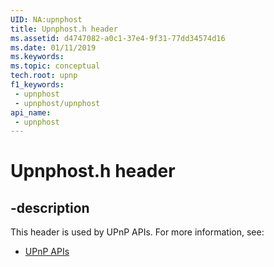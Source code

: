 ```yaml
---
UID: NA:upnphost
title: Upnphost.h header
ms.assetid: d4747082-a0c1-37e4-9f31-77dd34574d16
ms.date: 01/11/2019
ms.keywords: 
ms.topic: conceptual
tech.root: upnp
f1_keywords:
 - upnphost
 - upnphost/upnphost
api_name:
 - upnphost
---
```


# Upnphost.h header


## -description

This header is used by UPnP APIs. For more information, see:

- [UPnP APIs](../_upnp/index.md)

